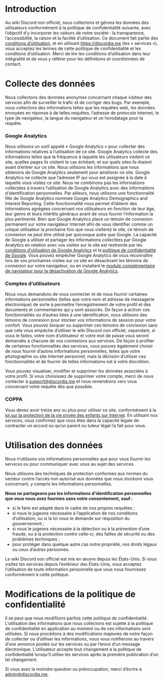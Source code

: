<!-- TITLE: [FR] Politique de confidentialité -->
<!-- SUBTITLE: La politique de confidentialité relative à tous les services proposés par le wiki Discord non officiel -->

# Introduction
Au wiki Discord non officiel, nous collectons et gérons les données des utilisateurs conformément à la politique de confidentialité suivante, avec l’objectif d’y incorporer les valeurs de notre société : la transparence, l’accessibilité, la raison et la facilité d’utilisation. Ce document fait partie des [conditions d’utilisation](https://discordia.me/fr/terms), et en utilisant https://discordia.me (les « services »), vous acceptez les termes de cette politique de confidentialité  et les conditions d’utilisation. Merci de lire les conditions d’utilisation dans leur intégralité et de vous y référer pour les définitions et coordonnées de contact.

# Collecte des données
Nous collectons des données anonymes concernant chaque visiteur des services afin de surveiller le trafic et de corriger des bugs. Par exemple, nous collectons des informations telles que les requêtes web, les données envoyées en réponse à de telles requêtes, l’adresse de protocole Internet, le type de navigateur, la langue du navigateur et un horodatage pour la requête.

### Google Analytics
Nous utilisons un outil appelé « Google Analytics » pour collecter des informations relatives à l’utilisation de ce site. Google Analytics collecte des informations telles que la fréquence à laquelle les utilisateurs visitent ce site, quelles pages ils visitent le cas échéant, et sur quels sites ils étaient avant d’entrer sur ce site. Nous utilisons les informations que nous obtenons de Google Analytics seulement pour améliorer ce site. Google Analytics ne collecte que l’adresse IP qui vous est assignée à la date à laquelle vous visitez ce site. Nous ne combinons pas les informations collectées à travers l’utilisation de Google Analytics avec des informations d’identification personnelles. Par ailleurs, nous utilisons une fonctionnalité fille de Google Analytics nommée Google Analytics Demographics and Interest Reporting. Cette fonctionnalité nous permet d’obtenir des informations agrégées concernant nos utilisateurs en fonction de leur âge, leur genre et leurs intérêts généraux avant de vous fournir l’information la plus pertinente. Bien que Google Analytics place un témoin de connexion permanent sur votre navigateur Internet afin de vous identifier comme un unique utilisateur la prochaine fois que vous visiterez le site, ce témoin de connexion ne peut être utilisé par quiconque autre que Google. La capacité de Google à utiliser et partager les informations collectées par Google Analytics en relation avec vos visites sur le site est restreinte par les [conditions d’utilisation de Google Analytics](https://www.google.com/analytics/terms/) et la [politique de confidentialité de Google](https://www.google.com/policies/privacy/). Vous pouvez empêcher Google Analytics de vous reconnaître lors de vos prochaines visites sur ce site en désactivant les témoins de connexion sur votre navigateur, ou en installant le [module complémentaire de navigateur pour la désactivation de Google Analytics](https://tools.google.com/dlpage/gaoptout/).

### Comptes d’utilisateurs
Nous vous demandons de vous connecter et de nous fournir certaines informations personnelles (telles que votre nom et adresse de messagerie électronique) de sorte à permettre l’enregistrement de votre profil et des documents et commentaires qui y sont associés. De façon à activer ces fonctionnalités ou d’autres liées à une identification, nous utilisons des témoins de connexion pour stocker vos informations de session pour votre confort. Vous pouvez bloquer ou supprimer ces témoins de connexion sans que cela vous empêche d’utiliser le wiki Discord non officiel, cependant, si vous le faites, votre nom d’utilisateur et votre mot de passe vous seront demandés à chacune de vos connexions aux services. De façon à profiter de certaines fonctionnalités des services, vous pouvez également choisir de nous fournir d’autres informations personnelles, telles que votre photographie ou site Internet personnel, mais la décision d’utiliser ces fonctionnalités et de fournir de telles informations est à votre discrétion.

Vous pouvez visualiser, modifier et supprimer les données associées à votre profil. Si vous choisissez de supprimer votre compte, merci de nous contacter à support@discordia.me et nous reviendrons vers vous concernant votre requête dès que possible.

### COPPA
Vous devez avoir treize ans ou plus pour utiliser ce site, conformément à la [loi sur la protection de la vie privée des enfants sur Internet](https://www.ftc.gov/enforcement/rules/rulemaking-regulatory-reform-proceedings/childrens-online-privacy-protection-rule). En utilisant nos services, vous confirmez que vous êtes dans la capacité légale de contracter un accord ou qu’un parent ou tuteur légal l’a fait pour vous.

# Utilisation des données
Nous n’utilisons vos informations personnelles que pour vous fournir les services ou pour communiquer avec vous au sujet des services.

Nous utilisons des techniques de protection conformes aux normes du secteur contre l’accès non autorisé aux données que nous stockons vous concernant, y compris les informations personnelles.

**Nous ne partageons pas les informations d’identification personnelles que vous nous avez fournies sans votre consentement, sauf :**
* si le faire est adapté dans le cadre de nos propres requêtes ;
* si nous le jugeons nécessaire à l’application de nos conditions d’utilisation, ou si la loi nous le demande sur réquisition du gouvernement ;
* si nous le jugeons nécessaire à la détection ou à la prévention d’une fraude, ou à la protection contre celle-ci, des failles de sécurité ou des problèmes techniques ;
* pour protéger dans quelque autre cas notre propriété, nos droits légaux ou ceux d’autres personnes.

Le wiki Discord non officiel est mis en œuvre depuis les États-Unis. Si vous visitez les services depuis l’extérieur des États-Unis, vous acceptez l’utilisation de toute information personnelle que vous nous fournissez conformément à cette politique.

# Modifications de la politique de confidentialité
Il se peut que nous modifiions parfois cette politique de confidentialité. L’utilisation des informations que nous collectons est sujette à la politique de confidentialité en application au moment ou de ces informations sont utilisées. Si nous procédons à des modifications majeures de notre façon de collecter ou d’utiliser les informations, nous vous notifierons au travers d’une annonce postée sur les services ou par l’envoi d’un message électronique. L’utilisateur accepte tout changement à la politique de confidentialité lorsqu’il utilise les services après la première publication d’un tel changement.

Si vous avez la moindre question ou préoccupation, merci d’écrire à admin@discordia.me.